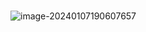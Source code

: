 # 

![image-20240107190607657](https://raw.githubusercontent.com/yaowen-liu/notebook/master/data/202401071906758.png)